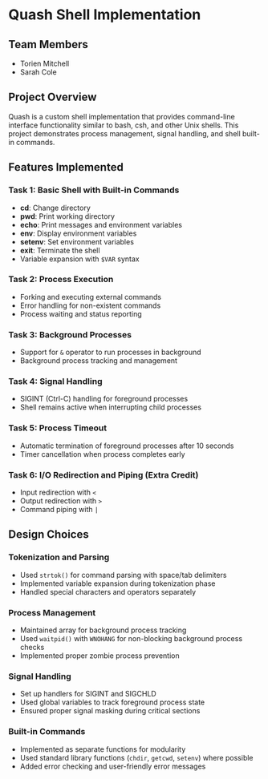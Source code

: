 # Quash Shell Implementation

## Team Members
- Torien Mitchell
- Sarah Cole

## Project Overview
Quash is a custom shell implementation that provides command-line interface functionality similar to bash, csh, and other Unix shells. This project demonstrates process management, signal handling, and shell built-in commands.

## Features Implemented

### Task 1: Basic Shell with Built-in Commands
- **cd**: Change directory
- **pwd**: Print working directory  
- **echo**: Print messages and environment variables
- **env**: Display environment variables
- **setenv**: Set environment variables
- **exit**: Terminate the shell
- Variable expansion with `$VAR` syntax

### Task 2: Process Execution
- Forking and executing external commands
- Error handling for non-existent commands
- Process waiting and status reporting

### Task 3: Background Processes
- Support for `&` operator to run processes in background
- Background process tracking and management

### Task 4: Signal Handling
- SIGINT (Ctrl-C) handling for foreground processes
- Shell remains active when interrupting child processes

### Task 5: Process Timeout
- Automatic termination of foreground processes after 10 seconds
- Timer cancellation when process completes early

### Task 6: I/O Redirection and Piping (Extra Credit)
- Input redirection with `<`
- Output redirection with `>`
- Command piping with `|`

## Design Choices

### Tokenization and Parsing
- Used `strtok()` for command parsing with space/tab delimiters
- Implemented variable expansion during tokenization phase
- Handled special characters and operators separately

### Process Management
- Maintained array for background process tracking
- Used `waitpid()` with `WNOHANG` for non-blocking background process checks
- Implemented proper zombie process prevention

### Signal Handling
- Set up handlers for SIGINT and SIGCHLD
- Used global variables to track foreground process state
- Ensured proper signal masking during critical sections

### Built-in Commands
- Implemented as separate functions for modularity
- Used standard library functions (`chdir`, `getcwd`, `setenv`) where possible
- Added error checking and user-friendly error messages